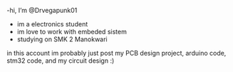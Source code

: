 -hi, I’m @Drvegapunk01
- im a electronics student
- im love to work with embeded sistem 
- studying on SMK 2 Manokwari 




in this account im probably just post my PCB design project, arduino code, stm32 code, and my circuit design
:)


<!---
Drvegapunk01/Drvegapunk01 is a ✨ special ✨ repository because its `README.md` (this file) appears on your GitHub profile.
You can click the Preview link to take a look at your changes.
--->

